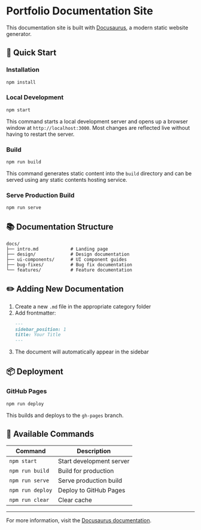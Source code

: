 # Portfolio Documentation Site

This documentation site is built with [Docusaurus](https://docusaurus.io/), a modern static website generator.

## 🚀 Quick Start

### Installation

```bash
npm install
```

### Local Development

```bash
npm start
```

This command starts a local development server and opens up a browser window at `http://localhost:3000`. Most changes are reflected live without having to restart the server.

### Build

```bash
npm run build
```

This command generates static content into the `build` directory and can be served using any static contents hosting service.

### Serve Production Build

```bash
npm run serve
```

## 📚 Documentation Structure

```
docs/
├── intro.md            # Landing page
├── design/             # Design documentation
├── ui-components/      # UI component guides
├── bug-fixes/          # Bug fix documentation
└── features/           # Feature documentation
```

## ✏️ Adding New Documentation

1. Create a new `.md` file in the appropriate category folder
2. Add frontmatter:
    ```md
    ---
    sidebar_position: 1
    title: Your Title
    ---
    ```
3. The document will automatically appear in the sidebar

## 📦 Deployment

### GitHub Pages

```bash
npm run deploy
```

This builds and deploys to the `gh-pages` branch.

## 🔧 Available Commands

| Command          | Description              |
| ---------------- | ------------------------ |
| `npm start`      | Start development server |
| `npm run build`  | Build for production     |
| `npm run serve`  | Serve production build   |
| `npm run deploy` | Deploy to GitHub Pages   |
| `npm run clear`  | Clear cache              |

---

For more information, visit the [Docusaurus documentation](https://docusaurus.io/).
